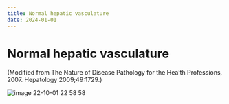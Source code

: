 ```yaml
---
title: Normal hepatic vasculature
date: 2024-01-01
---
```

# Normal hepatic vasculature

(Modified from The Nature of Disease Pathology for the Health Professions, 2007. Hepatology 2009;49:1729.)

![image 22-10-01 22 58 58](https://i.imgur.com/28D47mL.png)
